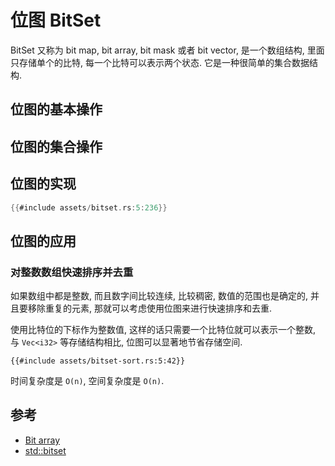 # 位图 BitSet

BitSet 又称为 bit map, bit array, bit mask 或者 bit vector, 是一个数组结构, 里面只存储单个的比特, 每一个比特可以表示两个状态.
它是一种很简单的集合数据结构.

## 位图的基本操作

## 位图的集合操作

## 位图的实现

```rust
{{#include assets/bitset.rs:5:236}}
```

## 位图的应用

### 对整数数组快速排序并去重

如果数组中都是整数, 而且数字间比较连续, 比较稠密, 数值的范围也是确定的, 并且要移除重复的元素,
那就可以考虑使用位图来进行快速排序和去重.

使用比特位的下标作为整数值, 这样的话只需要一个比特位就可以表示一个整数, 与 `Vec<i32>` 等存储结构相比,
位图可以显著地节省存储空间.

```rust, no_run
{{#include assets/bitset-sort.rs:5:42}}
```

时间复杂度是 `O(n)`, 空间复杂度是 `O(n)`.

## 参考

- [Bit array](https://en.wikipedia.org/wiki/Bit_array)
- [std::bitset](https://en.cppreference.com/w/cpp/utility/bitset)